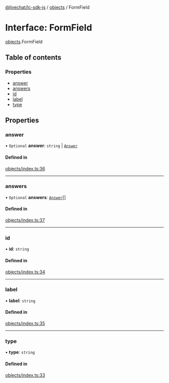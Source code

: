 [@livechat/lc-sdk-js](../README.md) / [objects](../modules/objects.md) / FormField

# Interface: FormField

[objects](../modules/objects.md).FormField

## Table of contents

### Properties

- [answer](objects.FormField.md#answer)
- [answers](objects.FormField.md#answers)
- [id](objects.FormField.md#id)
- [label](objects.FormField.md#label)
- [type](objects.FormField.md#type)

## Properties

### answer

• `Optional` **answer**: `string` \| [`Answer`](objects.Answer.md)

#### Defined in

[objects/index.ts:36](https://github.com/livechat/lc-sdk-js/blob/951da85/src/objects/index.ts#L36)

___

### answers

• `Optional` **answers**: [`Answer`](objects.Answer.md)[]

#### Defined in

[objects/index.ts:37](https://github.com/livechat/lc-sdk-js/blob/951da85/src/objects/index.ts#L37)

___

### id

• **id**: `string`

#### Defined in

[objects/index.ts:34](https://github.com/livechat/lc-sdk-js/blob/951da85/src/objects/index.ts#L34)

___

### label

• **label**: `string`

#### Defined in

[objects/index.ts:35](https://github.com/livechat/lc-sdk-js/blob/951da85/src/objects/index.ts#L35)

___

### type

• **type**: `string`

#### Defined in

[objects/index.ts:33](https://github.com/livechat/lc-sdk-js/blob/951da85/src/objects/index.ts#L33)
